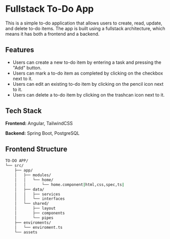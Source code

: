 
# Fullstack To-Do App

This is a simple to-do application that allows users to create, read, update, and delete to-do items. The app is built using a fullstack architecture, which means it has both a frontend and a backend.

## Features

* Users can create a new to-do item by entering a task and pressing the "Add" button.
* Users can mark a to-do item as completed by clicking on the checkbox next to it.
* Users can edit an existing to-do item by clicking on the pencil icon next to it.
* Users can delete a to-do item by clicking on the trashcan icon next to it.
## Tech Stack

**Frontend:** Angular, TailwindCSS

**Backend:** Spring Boot, PostgreSQL




## Frontend Structure

```bash
TO-DO APP/
└── src/
    ├── app/
    │   ├── modules/
    │   │   └── home/
    │   │       └── home.component|html,css,spec,ts|
    │   ├── data/
    │   │   ├── services
    │   │   └── interfaces
    │   └── shared/
    │       ├── layout
    │       ├── components
    │       └── pipes
    ├── enviroments/
    │   └── enviroment.ts
    └── assets
```
